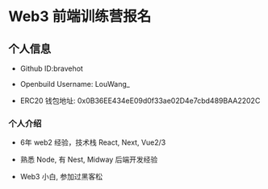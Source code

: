 # Web3 前端训练营报名

## 个人信息

* Github ID:bravehot

* Openbuild Username: LouWang_

* ERC20 钱包地址: 0x0B36EE434eE09d0f33ae02D4e7cbd489BAA2202C

### 个人介绍

* 6年 web2 经验，技术栈 React, Next, Vue2/3

* 熟悉 Node, 有 Nest, Midway 后端开发经验

* Web3 小白, 参加过黑客松

